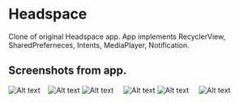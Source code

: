 # Headspace
Clone of original Headspace app. App implements RecyclerView, SharedPreferneces, Intents, MediaPlayer, Notification.

## Screenshots from app.  
![Alt text](/screenshots/start.png?raw=true) &nbsp; &nbsp;![Alt text](/screenshots/notification.png?raw=true)
![Alt text](/screenshots/selection.png?raw=true) &nbsp; &nbsp; ![Alt text](/screenshots/video.png?raw=true)
![Alt text](/screenshots/meditation.png?raw=true) &nbsp; &nbsp; ![Alt text](/screenshots/summary.png?raw=true)
